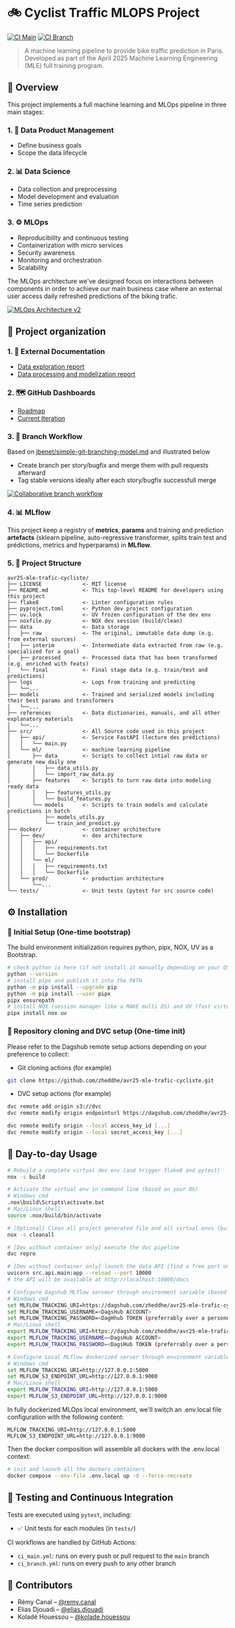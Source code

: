 # 🚲 Cyclist Traffic MLOPS Project

[![CI Main](https://github.com/zheddhe/avr25-mle-trafic-cycliste/actions/workflows/ci_main.yml/badge.svg)](https://github.com/zheddhe/avr25-mle-trafic-cycliste/actions)
[![CI Branch](https://github.com/zheddhe/avr25-mle-trafic-cycliste/actions/workflows/ci_branch.yml/badge.svg)](https://github.com/zheddhe/avr25-mle-trafic-cycliste/actions)

> A machine learning pipeline to provide bike traffic prediction in Paris.  
> Developed as part of the April 2025 Machine Learning Engineering (MLE) full training program.

## 🧭 Overview

This project implements a full machine learning and MLOps pipeline in three main stages:

### 1. 📐 Data Product Management

- Define business goals
- Scope the data lifecycle

### 2. 📊 Data Science

- Data collection and preprocessing
- Model development and evaluation
- Time series prediction

### 3. ⚙️ MLOps

- Reproducibility and continuous testing
- Containerization with micro services
- Security awareness
- Monitoring and orchestration
- Scalability

The MLOps architecture we've designed focus on interactions between components in order to achieve our main business case where an external user
access daily refreshed predictions of the biking trafic.

[![MLOps Architecture v2](references/Architecture_MLOps_v2.drawio.png)](https://drive.google.com/file/d/12olpeXpeOF2-UgBSf1h_LhjRVfG8t3KB/view?usp=drive_link)

## 🧭 Project organization

### 1. 📖 External Documentation

- [Data exploration report](https://docs.google.com/spreadsheets/d/1tlDfN-8h9XTJAoKY0zAzmgrJqX90ZAeer48mFxZ_IQg/edit?usp=drive_link)
- [Data processing and modelization report](https://docs.google.com/document/d/1vpRAWaIRX5tjIalEjGLTIjNqwEh1z1kXRZjJA9cgeWo/edit?usp=drive_link)

### 2. 🗺️ GitHub Dashboards

- [Roadmap](https://github.com/users/zheddhe/projects/6/views/2)
- [Current Iteration](https://github.com/users/zheddhe/projects/6/views/3)

### 3. 👥 Branch Workflow

Based on [jbenet/simple-git-branching-model.md](https://gist.github.com/jbenet/ee6c9ac48068889b0912) and illustrated below

- Create branch per story/bugfix and merge them with pull requests afterward
- Tag stable versions ideally after each story/bugfix successfull merge

[![Collaborative branch workflow](references/Branch_Workflow.drawio.png)](https://drive.google.com/file/d/1ctszHKpKDMjhGkC_sdQ3RD8RGAonb967/view?usp=drive_link)

### 4. 📊 MLflow

This project keep a registry of **metrics**, **params** and training and prediction **artefacts**
(sklearn pipeline, auto-regressive transformer, splits train test and prédictions, metrics and hyperparams)
in **MLflow**.

### 5. 🧱 Project Structure

``` text
avr25-mle-trafic-cycliste/
├── LICENSE             <- MIT license
├── README.md           <- This top-level README for developers using this project
├── flake8              <- Linter configuration rules
├── pyproject.toml      <- Python dev project configuration
├── uv.lock             <- UV frozen configuration of the dev env
├── noxfile.py          <- NOX dev session (build/clean)
├── data                <- Data storage
│   ├── raw             <- The original, immutable data dump (e.g. from external sources)
│   ├── interim         <- Intermediate data extracted from raw (e.g. specialized for a goal)
│   ├── processed       <- Processed data that has been transformed (e.g. enriched with feats)
│   └── final           <- Final stage data (e.g. train/test and predictions)
├── logs                <- Logs from training and predicting
│   └──...
├── models              <- Trained and serialized models including their best params and transformers
│   └──...
├── references          <- Data dictionaries, manuals, and all other explanatory materials
│   └──...
├── src/                <- All Source code used in this project
│   ├── api/            <- Service FastAPI (lecture des prédictions)
│   │   └── main.py
│   └── ml/             <- machine learning pipeline
│       ├── data        <- Scripts to collect intial raw data or generate new daily one
│       │   ├── data_utils.py
│       │   └── import_raw_data.py
│       ├── features    <- Scripts to turn raw data into modeling ready data
│       │   ├── features_utils.py
│       │   └── build_features.py
│       └── models      <- Scripts to train models and calculate predictions in batch
│           ├── models_utils.py
│           └── train_and_predict.py
├── docker/             <- container architecture
│   ├── dev/            <- dev architecture
│   │   ├── api/
│   │   │   ├── requirements.txt
│   │   │   └── Dockerfile
│   │   └── ml/
│   │   │   ├── requirements.txt
│   │   │   └── Dockerfile
│   └── prod/           <- production architecture
│       └──...       
└── tests/              <- Unit tests (pytest for src source code)
```

## ⚙️ Installation

### 🔧 Initial Setup (One-time bootstrap)

The build environment initialization requires python, pipx, NOX, UV as a Bootstrap.

```bash
# check python is here (if not install it manually depending on your OS)
python --version 
# install pipx and publish it into the PATH  
python -m pip install --upgrade pip
python -m pip install --user pipx
pipx ensurepath
# install NOX (session manager like a MAKE multi OS) and UV (fast virtual env back end)
pipx install nox uv
```

### 🔧 Repository cloning and DVC setup (One-time init)

Please refer to the Dagshub remote setup actions depending on your preference to collect:

- Git cloning actions (for example)

```bash
git clone https://github.com/zheddhe/avr25-mle-trafic-cycliste.git
```

- DVC setup actions (for example)

```bash
dvc remote add origin s3://dvc
dvc remote modify origin endpointurl https://dagshub.com/zheddhe/avr25-mle-trafic-cycliste.s3

dvc remote modify origin --local access_key_id [...]
dvc remote modify origin --local secret_access_key [...]
```

## 🚀 Day-to-day Usage

```bash
# Rebuild a complete virtual dev env (and trigger flake8 and pytest)
nox -s build

# Activate the virtual env in command line (based on your OS)
# Windows cmd
.nox\build\Scripts\activate.bat 
# Mac/Linux shell
source .nox/build/bin/activate

# [Optional] Clean all project generated file and all virtual envs (build included)
nox -s cleanall

# [Dev without container only] execute the dvc pipeline
dvc repro

# [Dev without container only] launch the data API (find a free port on your system)
uvicorn src.api.main:app --reload --port 10000
# the API will be available at http://localhost:10000/docs

# Configure Dagshub MLflow serveur through environment variable (based on your OS)
# Windows cmd
set MLFLOW_TRACKING_URI=https://dagshub.com/zheddhe/avr25-mle-trafic-cycliste.mlflow 
set MLFLOW_TRACKING_USERNAME=<DagsHub ACCOUNT>
set MLFLOW_TRACKING_PASSWORD=<DagHhub TOKEN (preferrably over a personnal password...)>
# Mac/Linux shell
export MLFLOW_TRACKING_URI=https://dagshub.com/zheddhe/avr25-mle-trafic-cycliste.mlflow
export MLFLOW_TRACKING_USERNAME=<DagsHub ACCOUNT>
export MLFLOW_TRACKING_PASSWORD=<DagsHub TOKEN (preferrably over a personnal password...)>

# Configure Local MLflow dockerized server through environment variables (based on your OS)
# Windows cmd
set MLFLOW_TRACKING_URI=http://127.0.0.1:5000
set MLFLOW_S3_ENDPOINT_URL=http://127.0.0.1:9000
# Mac/Linux shell
export MLFLOW_TRACKING_URI=http://127.0.0.1:5000
export MLFLOW_S3_ENDPOINT_URL=http://127.0.0.1:9000

```

In fully dockerized MLOps local environment, we'll switch an .env.local file configuration with the following content:

```text
MLFLOW_TRACKING_URI=http://127.0.0.1:5000
MLFLOW_S3_ENDPOINT_URL=http://127.0.0.1:9000
```

Then the docker composition will assemble all dockers with the .env.local context:

```bash
# init and launch all the dockers containers
docker compose --env-file .env.local up -d --force-recreate
```

## 🧪 Testing and Continuous Integration

Tests are executed using `pytest`, including:

- ✅ Unit tests for each modules (in `tests/`)  

CI workflows are handled by GitHub Actions:

- `ci_main.yml`: runs on every push or pull request to the `main` branch  
- `ci_branch.yml`: runs on every push to any other branch

## 👥 Contributors

- Rémy Canal – [@remy.canal](mailto:remy.canal@live.fr)  
- Elias Djouadi – [@elias.djouadi](mailto:elias.djouadi@gmail.com)
- Koladé Houessou – [@kolade.houessou](mailto:koladehouessou@gmail.com)
